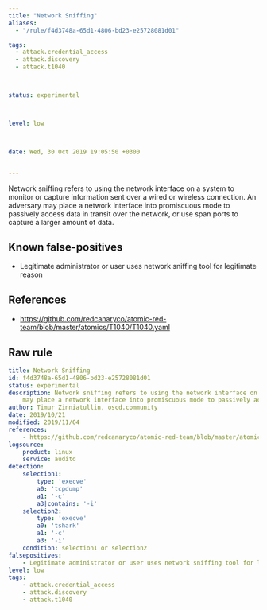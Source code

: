 ```yaml
---
title: "Network Sniffing"
aliases:
  - "/rule/f4d3748a-65d1-4806-bd23-e25728081d01"

tags:
  - attack.credential_access
  - attack.discovery
  - attack.t1040



status: experimental



level: low



date: Wed, 30 Oct 2019 19:05:50 +0300


---
```


Network sniffing refers to using the network interface on a system to monitor or capture information sent over a wired or wireless connection. An adversary may place a network interface into promiscuous mode to passively access data in transit over the network, or use span ports to capture a larger amount of data.

<!--more-->


## Known false-positives

* Legitimate administrator or user uses network sniffing tool for legitimate reason



## References

* https://github.com/redcanaryco/atomic-red-team/blob/master/atomics/T1040/T1040.yaml


## Raw rule
```yaml
title: Network Sniffing
id: f4d3748a-65d1-4806-bd23-e25728081d01
status: experimental
description: Network sniffing refers to using the network interface on a system to monitor or capture information sent over a wired or wireless connection. An adversary
    may place a network interface into promiscuous mode to passively access data in transit over the network, or use span ports to capture a larger amount of data.
author: Timur Zinniatullin, oscd.community
date: 2019/10/21
modified: 2019/11/04
references:
    - https://github.com/redcanaryco/atomic-red-team/blob/master/atomics/T1040/T1040.yaml
logsource:
    product: linux
    service: auditd
detection:
    selection1:
        type: 'execve'
        a0: 'tcpdump'
        a1: '-c'
        a3|contains: '-i'
    selection2:
        type: 'execve'
        a0: 'tshark'
        a1: '-c'
        a3: '-i'
    condition: selection1 or selection2
falsepositives:
    - Legitimate administrator or user uses network sniffing tool for legitimate reason
level: low
tags:
    - attack.credential_access
    - attack.discovery
    - attack.t1040

```
